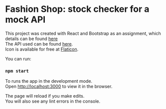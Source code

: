 # Fashion Shop: stock checker for a mock API

This project was created with React and Bootstrap as an assignment, which details can be found [here](https://www.reaktor.com/junior-dev-assignment/)\
The API used can be found [here](https://bad-api-assignment.reaktor.com/).\
Icon is available for free at [Flaticon](https://www.flaticon.com/free-icon/3d-design_2905258?term=blue&page=2&position=53&related_item_id=2905258).

You can run:

### `npm start`

To runs the app in the development mode.\
Open [http://localhost:3000](http://localhost:3000) to view it in the browser.

The page will reload if you make edits.\
You will also see any lint errors in the console.


